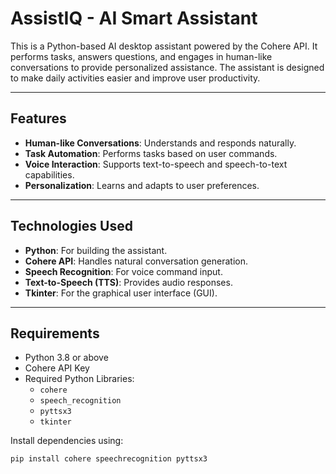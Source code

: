 # AssistIQ - AI Smart Assistant

This is a Python-based AI desktop assistant powered by the Cohere API. It performs tasks, answers questions, and engages in human-like conversations to provide personalized assistance. The assistant is designed to make daily activities easier and improve user productivity.

---

## Features
- **Human-like Conversations**: Understands and responds naturally.
- **Task Automation**: Performs tasks based on user commands.
- **Voice Interaction**: Supports text-to-speech and speech-to-text capabilities.
- **Personalization**: Learns and adapts to user preferences.

---

## Technologies Used
- **Python**: For building the assistant.
- **Cohere API**: Handles natural conversation generation.
- **Speech Recognition**: For voice command input.
- **Text-to-Speech (TTS)**: Provides audio responses.
- **Tkinter**: For the graphical user interface (GUI).

---

## Requirements
- Python 3.8 or above
- Cohere API Key
- Required Python Libraries:
  - `cohere`
  - `speech_recognition`
  - `pyttsx3`
  - `tkinter`

Install dependencies using:
```bash
pip install cohere speechrecognition pyttsx3
